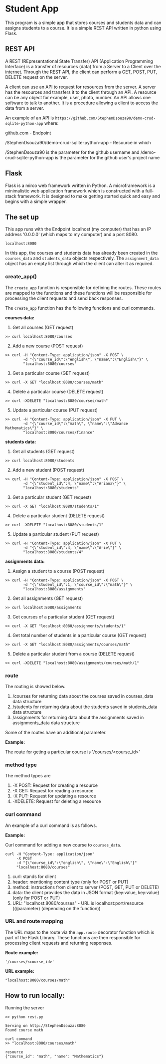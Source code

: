 # Student App

This program is a simple app that stores courses and students data and can assigns students to a course. It is a simple REST API written in python using Flask.

## REST API

A REST (REpresentational State Transfer) API (Application Programming Interface) is a transfer of resources (data) from a Server to a Client over the internet. Through the REST API, the client can perform a GET, POST, PUT, DELETE request on the server.

A client can use an API to request for resources from the server. A server has the resources and transfers it to the client through an API. A resource can be any object for example, user, photo, number. An API allows one software to talk to another. It is a procedure allowing a client to access the data from a server. 

An example of an API is `https://github.com/StephenDsouza90/demo-crud-sqlite-python-app` where:
 
github.com - Endpoint

/StephenDsouza90/demo-crud-sqlite-python-app - Resource in which 

/StephenDsouza90 is the parameter for the github username and /demo-crud-sqlite-python-app is the parameter for the github user's project name

## Flask

Flask is a mirco web framework written in Python. A microframework is a minimalistic web application framework which is constructed with a full-stack framework. It is designed to make getting started quick and easy and begins with a simple wrapper.

## The set up

This app runs with the Endpoint localhost (my computer) that has an IP address '0.0.0.0' (which maps to my computer) and a port 8080.
```
localhost:8080
```

In this app, the courses and students data has already been created in the `courses_data` and `students_data` objects respectively. The `assignment_data` object has an empty list through which the client can alter it as required.

### create_app()

The `create_app` function is responsible for defining the routes. These routes are mapped to the functions and these functions will be responsible for processing the client requests and send back responses.

The `create_app` function has the following functions and curl commands.

**courses data:**

1. Get all courses (GET request)
```
>> curl localhost:8080/courses
```
2. Add a new course (POST request)
```
>> curl -H "Content-Type: application/json" -X POST \
        -d "{\"course_id\":\"english\", \"name\":\"English\"}" \
        "localhost:8080/courses"
```
3. Get a particular course (GET request)
```
>> curl -X GET "localhost:8080/courses/math"
```
4. Delete a particular course (DELETE request)
```
>> curl -XDELETE "localhost:8080/courses/math"
```
5. Update a particular course (PUT request)
```
>> curl -H "Content-Type: application/json" -X PUT \
        -d "{\"course_id\":\"math\", \"name\":\"Advance Mathematics\"}" \
        "localhost:8080/courses/finance"
```

**students data:**

1. Get all students (GET request)
```
>> curl localhost:8080/students
```
2. Add a new student (POST request)
```
>> curl -H "Content-Type: application/json" -X POST \
        -d "{\"student_id\":4, \"name\":\"Ariana\"}" \
        "localhost:8080/students"
```
3. Get a particular student (GET request)
```
>> curl -X GET "localhost:8080/students/1"
```
4. Delete a particular student (DELETE request)
```
>> curl -XDELETE "localhost:8080/students/1"
```
5. Update a particular student (PUT request)
```
>> curl -H "Content-Type: application/json" -X PUT \
        -d "{\"student_id\":4, \"name\":\"Arie\"}" \
        "localhost:8080/students/4"
```

**assignments data:**

1. Assign a student to a course (POST request) 
```
>> curl -H "Content-Type: application/json" -X POST \
        -d "{\"student_id\":1, \"course_id\":\"math\"}" \
        "localhost:8080/assignments"
```
2. Get all assignments (GET request)
```
>> curl localhost:8080/assignments
```
3. Get courses of a particular student (GET request)
```
>> curl -X GET "localhost:8080/assignments/students/1"
```
4. Get total number of students in a particular course (GET request)
```
>> curl -X GET "localhost:8080/assignments/courses/math"
```
5. Delete a particular student from a course (DELETE request)
```
>> curl -XDELETE "localhost:8080/assignments/courses/math/1"
```

### route

The routing is showed below.

1. /courses for returning data about the courses saved in courses_data data structure
2. /students for returning data about the students saved in students_data data structure 
3. /assignments for returning data about the assignments saved in assignments_data data structure

Some of the routes have an additional parameter.

**Example:** 

The route for geting a particular course is '/courses/<course_id>'

### method type

The method types are

1. -X POST: Request for creating a resource 
2. -X GET: Request for reading a resource 
3. -X PUT: Request for updating a resource 
4. -XDELETE: Request for deleting a resource 

### curl command

An example of a curl command is as follows.

**Example:** 

Curl command for adding a new course to `courses_data`.

```
curl -H "Content-Type: application/json" 
     -X POST 
     -d "{\"course_id\":\"english\", \"name\":\"English\"}" 
     "localhost:8080/courses"
```

1. curl: stands for client
2. header: mentioning content type (only for POST or PUT)
3. method: instructions from client to server (POST, GET, PUT or DELETE)
3. data: the client provides the data in JSON format {key:value, key:value} (only for POST or PUT)
5. URL: "localhost:8080/courses" - URL is localhost:port/resource ((/parameter) (depending on the function))

### URL and route mapping

The URL maps to the route via the `app.route` decorator function which is part of the Flask Library. These functions are then responsible for processing client requests and returning responses.

**Route example:**
```
'/courses/<course_id>'
```

**URL example:**
```
"localhost:8080/courses/math"
```

## How to run locally:

Running the server
```
>> python rest.py

Serving on http://StephenDsouza:8080
Found course math
```

```
curl command
>> "localhost:8080/courses/math"

resource
{"course_id": "math", "name": "Mathematics"}
```